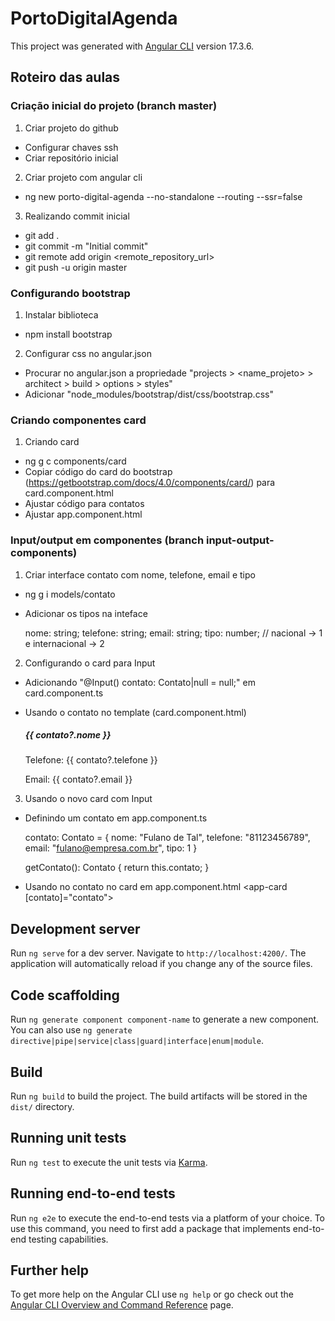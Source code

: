 # PortoDigitalAgenda

This project was generated with [Angular CLI](https://github.com/angular/angular-cli) version 17.3.6.

## Roteiro das aulas

### Criação inicial do projeto (branch master)

1. Criar projeto do github

  - Configurar chaves ssh
  - Criar repositório inicial

2. Criar projeto com angular cli

  - ng new porto-digital-agenda --no-standalone --routing --ssr=false

3. Realizando commit inicial

  - git add .
  - git commit -m "Initial commit"
  - git remote add origin <remote_repository_url>
  - git push -u origin master

### Configurando bootstrap

1. Instalar biblioteca

  - npm install bootstrap

2. Configurar css no angular.json

  - Procurar no angular.json a propriedade "projects > <name_projeto> > architect > build > options > styles"
  - Adicionar "node_modules/bootstrap/dist/css/bootstrap.css"

### Criando componentes card

1. Criando card

  - ng g c components/card
  - Copiar código do card do bootstrap (https://getbootstrap.com/docs/4.0/components/card/) para card.component.html
  - Ajustar código para contatos
  - Ajustar app.component.html

### Input/output em componentes (branch input-output-components)

1. Criar interface contato com nome, telefone, email e tipo
  - ng g i models/contato
  - Adicionar os tipos na inteface

    nome: string;
    telefone: string;
    email: string;
    tipo: number; // nacional -> 1 e internacional -> 2

2. Configurando o card para Input
  - Adicionando "@Input() contato: Contato|null = null;" em card.component.ts
  - Usando o contato no template (card.component.html)

    <h5 class="card-title">{{ contato?.nome }}</h5>
    <p class="card-text">Telefone: {{ contato?.telefone }}</p>
    <p class="card-text">Email: {{ contato?.email }}</p>

3. Usando o novo card com Input
  - Definindo um contato em app.component.ts

    contato: Contato = {
      nome: "Fulano de Tal",
      telefone: "81123456789",
      email: "fulano@empresa.com.br",
      tipo: 1
    }

    getContato(): Contato {
      return this.contato;
    }

  - Usando no contato no card em app.component.html
    <app-card [contato]="contato"></app-card>


## Development server

Run `ng serve` for a dev server. Navigate to `http://localhost:4200/`. The application will automatically reload if you change any of the source files.

## Code scaffolding

Run `ng generate component component-name` to generate a new component. You can also use `ng generate directive|pipe|service|class|guard|interface|enum|module`.

## Build

Run `ng build` to build the project. The build artifacts will be stored in the `dist/` directory.

## Running unit tests

Run `ng test` to execute the unit tests via [Karma](https://karma-runner.github.io).

## Running end-to-end tests

Run `ng e2e` to execute the end-to-end tests via a platform of your choice. To use this command, you need to first add a package that implements end-to-end testing capabilities.

## Further help

To get more help on the Angular CLI use `ng help` or go check out the [Angular CLI Overview and Command Reference](https://angular.io/cli) page.
